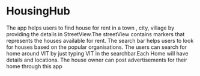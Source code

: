 # HousingHub
The app helps users to find house for rent in a town , city, village by providing the details in StreetView.The streetView contains markers that represents the houses available for rent. The search bar helps users to look for houses based on the popular organisations. The users can search for home around VIT by just typing VIT in the searchbar.Each Home will have details and locations. The house owner can post advertisements for their home through this app
